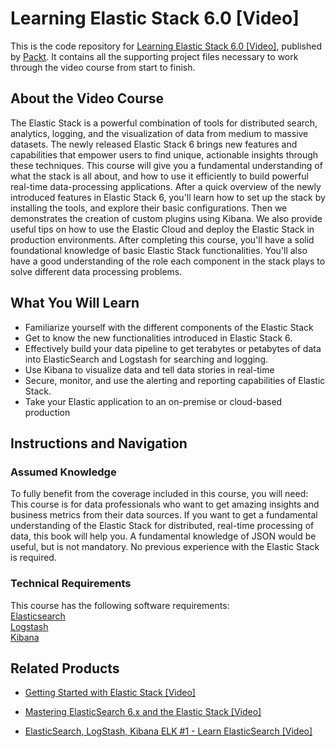 # Learning Elastic Stack 6.0 [Video]
This is the code repository for [Learning Elastic Stack 6.0 [Video]](https://www.packtpub.com/big-data-and-business-intelligence/learning-elastic-stack-6-video?utm_source=github&utm_medium=repository&utm_campaign=9781789537994), published by [Packt](https://www.packtpub.com/?utm_source=github). It contains all the supporting project files necessary to work through the video course from start to finish.
## About the Video Course
The Elastic Stack is a powerful combination of tools for distributed search, analytics, logging, and the visualization of data from medium to massive datasets. The newly released Elastic Stack 6 brings new features and capabilities that empower users to find unique, actionable insights through these techniques. This course will give you a fundamental understanding of what the stack is all about, and how to use it efficiently to build powerful real-time data-processing applications. After a quick overview of the newly introduced features in Elastic Stack 6, you'll learn how to set up the stack by installing the tools, and explore their basic configurations. Then we demonstrates the creation of custom plugins using Kibana. We also provide useful tips on how to use the Elastic Cloud and deploy the Elastic Stack in production environments. After completing this course, you'll have a solid foundational knowledge of basic Elastic Stack functionalities. You'll also have a good understanding of the role each component in the stack plays to solve different data processing problems.


<H2>What You Will Learn</H2>
<DIV class=book-info-will-learn-text>
<UL>
<LI>Familiarize yourself with the different components of the Elastic Stack 
<LI>Get to know the new functionalities introduced in Elastic Stack 6.&nbsp; 
<LI>Effectively build your data pipeline to get terabytes or petabytes of data into ElasticSearch and Logstash for searching and logging. 
<LI>Use Kibana to visualize data and tell data stories in real-time 
<LI>Secure, monitor, and use the alerting and reporting capabilities of Elastic Stack. 
<LI>Take your Elastic application to an on-premise or cloud-based production </LI></UL></DIV>

## Instructions and Navigation
### Assumed Knowledge
To fully benefit from the coverage included in this course, you will need:<br/>
This course is for data professionals who want to get amazing insights and business metrics from their data sources. If you want to get a fundamental understanding of the Elastic Stack for distributed, real-time processing of data, this book will help you. A fundamental knowledge of JSON would be useful, but is not mandatory. No previous experience with the Elastic Stack is required.
### Technical Requirements
This course has the following software requirements:<br/>
[Elasticsearch](https://www.elastic.co/downloads/elasticsearch)<br/> 
[Logstash](https://www.elastic.co/downloads/kibana)<br/>
[Kibana](https://www.elastic.co/downloads/kibana)

## Related Products
* [Getting Started with Elastic Stack [Video]](https://www.packtpub.com/big-data-and-business-intelligence/getting-started-elastic-stack?utm_source=github&utm_medium=repository&utm_campaign=9781787283022)

* [Mastering ElasticSearch 6.x and the Elastic Stack [Video]](https://www.packtpub.com/web-development/mastering-elasticsearch-6x-and-elastic-stack-video?utm_source=github&utm_medium=repository&utm_campaign=9781788991155)

* [ElasticSearch, LogStash, Kibana ELK #1 - Learn ElasticSearch [Video]](https://www.packtpub.com/networking-and-servers/elasticsearch-logstash-kibana-elk-1-learn-elasticsearch-video?utm_source=github&utm_medium=repository&utm_campaign=9781788999816)

